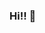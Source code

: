 ### Hi!! 👋

<!--**mlmosteiro/mlmosteiro** is a ✨ _special_ ✨ repository because its `README.md` (this file) appears on your GitHub profile.

🔭 Backend developer at Idealista. Graduated in a Degree equivalent to Computer Science & Computer Engineering from the University of Santiago de Compostela.  I consider myself a sociable person and pro active. 🌱 I am interested in different areas of computer science but above all issues related to the design and development of software, new technologies related to artificial intelligence, as well as human-computer interaction and project management. 

😄 I am always willing to participate in new projects and activities in which I can contribute or learn something. 

🤔 About me and my work: I have developed my Final Undergraduate Project about the generation of reports in natural language about the state of Galician roads and highways.  In addition, I spent a month as a researcher in training at CITUS working on the improvements of this project. I had the opportunity to be part of the "Explorer, young people with ideas" program, an initiative promoted by Santander Bank in which, together with my project colleagues, I received training and advice on entrepreneurship issues. 👯 In addition, I'm co-organizer of the Google Developers Group community of Santiago de Compostela. Also, I am mentor on the program Google Summer of Code 2020. 

📫 How to reach me: @mlmosteiro everywhere!!
